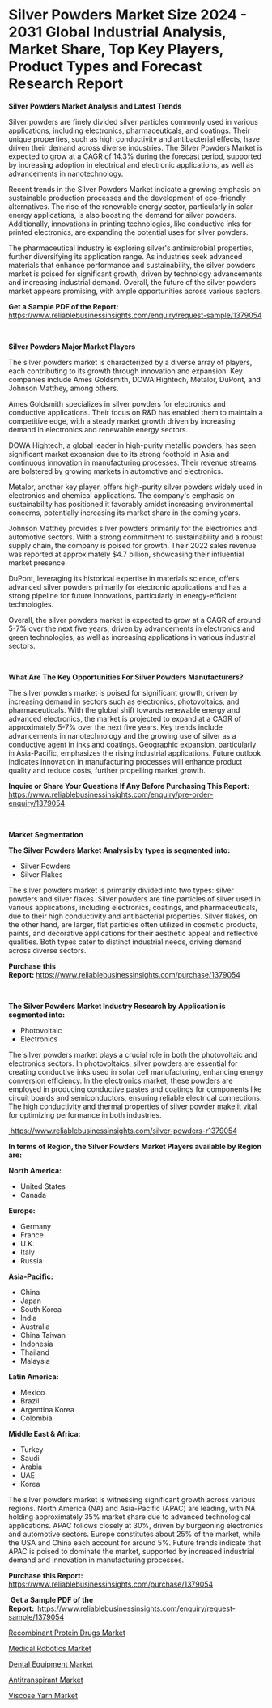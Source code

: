 <p><h1>Silver Powders Market Size 2024 - 2031 Global Industrial Analysis, Market Share, Top Key Players, Product Types and Forecast Research Report</h1></p><p><strong>Silver Powders Market Analysis and Latest Trends</strong></p>
<p><p>Silver powders are finely divided silver particles commonly used in various applications, including electronics, pharmaceuticals, and coatings. Their unique properties, such as high conductivity and antibacterial effects, have driven their demand across diverse industries. The Silver Powders Market is expected to grow at a CAGR of 14.3% during the forecast period, supported by increasing adoption in electrical and electronic applications, as well as advancements in nanotechnology.</p><p>Recent trends in the Silver Powders Market indicate a growing emphasis on sustainable production processes and the development of eco-friendly alternatives. The rise of the renewable energy sector, particularly in solar energy applications, is also boosting the demand for silver powders. Additionally, innovations in printing technologies, like conductive inks for printed electronics, are expanding the potential uses for silver powders. </p><p>The pharmaceutical industry is exploring silver's antimicrobial properties, further diversifying its application range. As industries seek advanced materials that enhance performance and sustainability, the silver powders market is poised for significant growth, driven by technology advancements and increasing industrial demand. Overall, the future of the silver powders market appears promising, with ample opportunities across various sectors.</p></p>
<p><strong>Get a Sample PDF of the Report:&nbsp;</strong> <a href="https://www.reliablebusinessinsights.com/enquiry/request-sample/1379054?utm_campaign=63&utm_medium=2&utm_source=Github&utm_content=ia&utm_term=07112024&utm_id=silver-powders">https://www.reliablebusinessinsights.com/enquiry/request-sample/1379054</a></p>
<p>&nbsp;</p>
<p><strong>Silver Powders Major Market Players</strong></p>
<p><p>The silver powders market is characterized by a diverse array of players, each contributing to its growth through innovation and expansion. Key companies include Ames Goldsmith, DOWA Hightech, Metalor, DuPont, and Johnson Matthey, among others. </p><p>Ames Goldsmith specializes in silver powders for electronics and conductive applications. Their focus on R&D has enabled them to maintain a competitive edge, with a steady market growth driven by increasing demand in electronics and renewable energy sectors.</p><p>DOWA Hightech, a global leader in high-purity metallic powders, has seen significant market expansion due to its strong foothold in Asia and continuous innovation in manufacturing processes. Their revenue streams are bolstered by growing markets in automotive and electronics.</p><p>Metalor, another key player, offers high-purity silver powders widely used in electronics and chemical applications. The company's emphasis on sustainability has positioned it favorably amidst increasing environmental concerns, potentially increasing its market share in the coming years.</p><p>Johnson Matthey provides silver powders primarily for the electronics and automotive sectors. With a strong commitment to sustainability and a robust supply chain, the company is poised for growth. Their 2022 sales revenue was reported at approximately $4.7 billion, showcasing their influential market presence.</p><p>DuPont, leveraging its historical expertise in materials science, offers advanced silver powders primarily for electronic applications and has a strong pipeline for future innovations, particularly in energy-efficient technologies.</p><p>Overall, the silver powders market is expected to grow at a CAGR of around 5-7% over the next five years, driven by advancements in electronics and green technologies, as well as increasing applications in various industrial sectors.</p></p>
<p>&nbsp;</p>
<p><strong>What Are The Key Opportunities For Silver Powders Manufacturers?</strong></p>
<p><p>The silver powders market is poised for significant growth, driven by increasing demand in sectors such as electronics, photovoltaics, and pharmaceuticals. With the global shift towards renewable energy and advanced electronics, the market is projected to expand at a CAGR of approximately 5-7% over the next five years. Key trends include advancements in nanotechnology and the growing use of silver as a conductive agent in inks and coatings. Geographic expansion, particularly in Asia-Pacific, emphasizes the rising industrial applications. Future outlook indicates innovation in manufacturing processes will enhance product quality and reduce costs, further propelling market growth.</p></p>
<p><strong>Inquire or Share Your Questions If Any Before Purchasing This Report:</strong> <a href="https://www.reliablebusinessinsights.com/enquiry/pre-order-enquiry/1379054?utm_campaign=63&utm_medium=2&utm_source=Github&utm_content=ia&utm_term=07112024&utm_id=silver-powders">https://www.reliablebusinessinsights.com/enquiry/pre-order-enquiry/1379054</a></p>
<p>&nbsp;</p>
<p><strong>Market Segmentation</strong></p>
<p><strong>The Silver Powders Market Analysis by types is segmented into:</strong></p>
<p><ul><li>Silver Powders</li><li>Silver Flakes</li></ul></p>
<p><p>The silver powders market is primarily divided into two types: silver powders and silver flakes. Silver powders are fine particles of silver used in various applications, including electronics, coatings, and pharmaceuticals, due to their high conductivity and antibacterial properties. Silver flakes, on the other hand, are larger, flat particles often utilized in cosmetic products, paints, and decorative applications for their aesthetic appeal and reflective qualities. Both types cater to distinct industrial needs, driving demand across diverse sectors.</p></p>
<p><strong>Purchase this Report:&nbsp;</strong><a href="https://www.reliablebusinessinsights.com/purchase/1379054?utm_campaign=63&utm_medium=2&utm_source=Github&utm_content=ia&utm_term=07112024&utm_id=silver-powders">https://www.reliablebusinessinsights.com/purchase/1379054</a></p>
<p>&nbsp;</p>
<p><strong>The Silver Powders Market Industry Research by Application is segmented into:</strong></p>
<p><ul><li>Photovoltaic</li><li>Electronics</li></ul></p>
<p><p>The silver powders market plays a crucial role in both the photovoltaic and electronics sectors. In photovoltaics, silver powders are essential for creating conductive inks used in solar cell manufacturing, enhancing energy conversion efficiency. In the electronics market, these powders are employed in producing conductive pastes and coatings for components like circuit boards and semiconductors, ensuring reliable electrical connections. The high conductivity and thermal properties of silver powder make it vital for optimizing performance in both industries.</p></p>
<p><a href="https://www.reliablebusinessinsights.com/silver-powders-r1379054?utm_campaign=63&utm_medium=2&utm_source=Github&utm_content=ia&utm_term=07112024&utm_id=silver-powders">&nbsp;https://www.reliablebusinessinsights.com/silver-powders-r1379054</a></p>
<p><strong>In terms of Region, the Silver Powders Market Players available by Region are:</strong></p>
<p>
    <p> <strong> North America: </strong>
        <ul>
            <li>United States</li>
            <li>Canada</li>
        </ul>
        </p> 
    <p> <strong> Europe: </strong>
        <ul>
            <li>Germany</li>
            <li>France</li>
            <li>U.K.</li>
            <li>Italy</li>
            <li>Russia</li>
        </ul>
        </p> 
    <p> <strong> Asia-Pacific: </strong>
        <ul>
            <li>China</li>
            <li>Japan</li>
            <li>South Korea</li>
            <li>India</li>
            <li>Australia</li>
            <li>China Taiwan</li>
            <li>Indonesia</li>
            <li>Thailand</li>
            <li>Malaysia</li>
        </ul>
        </p> 
    <p> <strong> Latin America: </strong>
        <ul>
            <li>Mexico</li>
            <li>Brazil</li>
            <li>Argentina Korea</li>
            <li>Colombia</li>
        </ul>
        </p> 
    <p> <strong> Middle East & Africa: </strong>
        <ul>
            <li>Turkey</li>
            <li>Saudi</li>
            <li>Arabia</li>
            <li>UAE</li>
            <li>Korea</li>
        </ul>
    </p>
    </p>
<p><p>The silver powders market is witnessing significant growth across various regions. North America (NA) and Asia-Pacific (APAC) are leading, with NA holding approximately 35% market share due to advanced technological applications. APAC follows closely at 30%, driven by burgeoning electronics and automotive sectors. Europe constitutes about 25% of the market, while the USA and China each account for around 5%. Future trends indicate that APAC is poised to dominate the market, supported by increased industrial demand and innovation in manufacturing processes.</p></p>
<p><strong>Purchase this Report: </strong><a href="https://www.reliablebusinessinsights.com/purchase/1379054?utm_campaign=63&utm_medium=2&utm_source=Github&utm_content=ia&utm_term=07112024&utm_id=silver-powders">https://www.reliablebusinessinsights.com/purchase/1379054</a></p>
<p>&nbsp;<strong>Get a Sample PDF of the Report:&nbsp;&nbsp;</strong><a href="https://www.reliablebusinessinsights.com/enquiry/request-sample/1379054?utm_campaign=63&utm_medium=2&utm_source=Github&utm_content=ia&utm_term=07112024&utm_id=silver-powders">https://www.reliablebusinessinsights.com/enquiry/request-sample/1379054</a></p>
<p><strong></strong></p>
<p><p><a href="https://issuu.com/reportprime-2/docs/recombinant-protein-drugs-market-si_02975241a7cabe?utm_campaign=63&utm_medium=2&utm_source=Github&utm_content=ia&utm_term=07112024&utm_id=silver-powders">Recombinant Protein Drugs Market</a></p><p><a href="https://issuu.com/reportprime-2/docs/medical-robotics-market-size-2030.p_74cc1b0f666de6?utm_campaign=63&utm_medium=2&utm_source=Github&utm_content=ia&utm_term=07112024&utm_id=silver-powders">Medical Robotics Market</a></p><p><a href="https://issuu.com/reportprime-2/docs/dental-equipment-market-size-2030.p_bf88dab3bfea59?utm_campaign=63&utm_medium=2&utm_source=Github&utm_content=ia&utm_term=07112024&utm_id=silver-powders">Dental Equipment Market</a></p><p><a href="https://github.com/abbiewimld/Market-Research-Report-List-1/blob/main/antitranspirant-market.md?utm_campaign=63&utm_medium=2&utm_source=Github&utm_content=ia&utm_term=07112024&utm_id=silver-powders">Antitranspirant Market</a></p><p><a href="https://github.com/MCGEE-CRANECaitlyn/Market-Research-Report-List-1/blob/main/viscose-yarn-market.md?utm_campaign=63&utm_medium=2&utm_source=Github&utm_content=ia&utm_term=07112024&utm_id=silver-powders">Viscose Yarn Market</a></p></p>